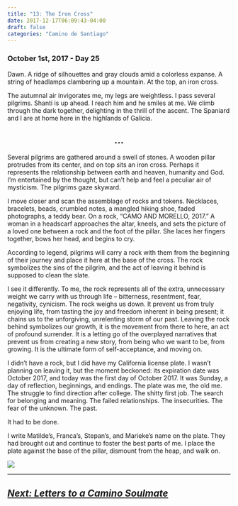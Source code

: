 ```yaml
---
title: "13: The Iron Cross"
date: 2017-12-17T06:09:43-04:00
draft: false
categories: "Camino de Santiago"
---
```


### October 1st, 2017 - Day 25

Dawn. A ridge of silhouettes and gray clouds amid a colorless expanse. A string of headlamps clambering up a mountain. At the top, an iron cross.

The autumnal air invigorates me, my legs are weightless. I pass several pilgrims. Shanti is up ahead. I reach him and he smiles at me. We climb through the dark together, delighting in the thrill of the ascent. The Spaniard and I are at home here in the highlands of Galicia.

## <center>...</center>

Several pilgrims are gathered around a swell of stones. A wooden pillar protrudes from its center, and on top sits an iron cross. Perhaps it represents the relationship between earth and heaven, humanity and God. I’m entertained by the thought, but can’t help and feel a peculiar air of mysticism. The pilgrims gaze skyward.

I move closer and scan the assemblage of rocks and tokens. Necklaces, bracelets, beads, crumbled notes, a mangled hiking shoe, faded photographs, a teddy bear. On a rock, “CAMO AND MORELLO, 2017.” A woman in a headscarf approaches the altar, kneels, and sets the picture of a loved one between a rock and the foot of the pillar. She laces her fingers together, bows her head, and begins to cry.

According to legend, pilgrims will carry a rock with them from the beginning of their journey and place it here at the base of the cross. The rock symbolizes the sins of the pilgrim, and the act of leaving it behind is supposed to clean the slate.

I see it differently. To me, the rock represents all of the extra, unnecessary weight we carry with us through life – bitterness, resentment, fear, negativity, cynicism. The rock weighs us down. It prevent us from truly enjoying life, from tasting the joy and freedom inherent in being present; it chains us to the unforgiving, unrelenting storm of our past. Leaving the rock behind symbolizes our growth, it is the movement from there to here, an act of profound surrender. It is a letting go of the overplayed narratives that prevent us from creating a new story, from being who we want to be, from growing. It is the ultimate form of self-acceptance, and moving on.

I didn’t have a rock, but I did have my California license plate. I wasn’t planning on leaving it, but the moment beckoned: its expiration date was October 2017, and today was the first day of October 2017. It was Sunday, a day of reflection, beginnings, and endings. The plate was me, the old me. The struggle to find direction after college. The shitty first job. The search for belonging and meaning. The failed relationships. The insecurities. The fear of the unknown. The past.

It had to be done.

I write Matilde’s, Franca’s, Stepan’s, and Marieke’s name on the plate. They had brought out and continue to foster the best parts of me. I place the plate against the base of the pillar, dismount from the heap, and walk on.

![](/../images/cross.jpg)

---

## _[Next: Letters to a Camino Soulmate](https://caminodesantiago.netlify.com/posts/letters-soulmate/)_